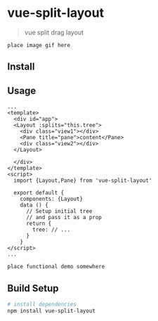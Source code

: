 # vue-split-layout

> vue split drag layout

`place image gif here`

## Install

## Usage

```vue
...
<template>
  <div id="app">
  <Layout :splits="this.tree">
    <div class="view1"></div>
    <Pane title="pane">content</Pane>
    <div class="view2"></div>
  </Layout>

  </div>
</template>
<script>
  import {Layout,Pane} from 'vue-split-layout'

  export default {
    components: {Layout}
    data () {
      // Setup initial tree
      // and pass it as a prop
      return {
        tree: // ...
      }
    }
</script>
...
```

`place functional demo somewhere`

## Build Setup

```bash
# install dependencies
npm install vue-split-layout
```
